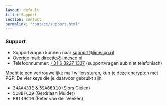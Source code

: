 ```yaml
---
layout: default
title: Support
section: contact
permalink: "contact/support.html"
---
```

<h3>Support</h3>
<p>
<ul>
	<li>Supportvragen kunnen naar <a href="mailto:support@limesco.nl">support@limesco.nl</a></li>
	<li>Overige mail: <a href="mailto:directie@limesco.nl">directie@limesco.nl</a></li>
	<li>Telefoonnummer: <a href="tel:+31632271337">+31 6 3227 1337</a> (supportvragen aub niet telefonisch)</li>
</ul>

Mocht je een vertrouwelijke mail willen sturen, kun je deze encrypten met PGP.
De vier keys die je daarvoor gebruikt zijn:
<ul>
	<li><tt>34AA433E</tt> &amp; <tt>59A66010</tt> (Sjors Gielen)</li>
	<li><tt>518BFC29</tt> (Gerdriaan Mulder)</li>
	<li><tt>FB149C10</tt> (Peter van der Veeken)</li>
</ul>

